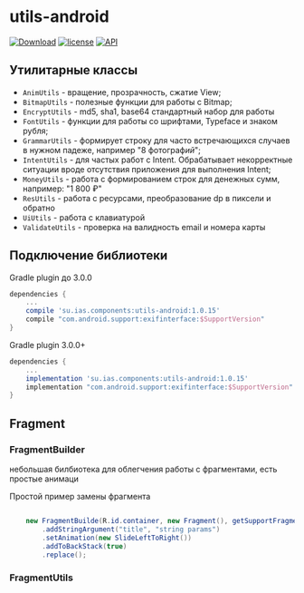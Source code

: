 # utils-android
[![Download](https://api.bintray.com/packages/interactiveservices/maven/utils-android/images/download.svg)](https://bintray.com/interactiveservices/maven/utils-android/_latestVersion)
[![license](https://img.shields.io/github/license/mashape/apistatus.svg)](https://opensource.org/licenses/MIT)
[![API](https://img.shields.io/badge/API-14%2B-green.svg)](https://developer.android.com/about/versions/android-4.0.html)

## Утилитарные классы

- `AnimUtils` - вращение, прозрачность, сжатие View;
- `BitmapUtils` - полезные функции для работы c Bitmap;
- `EncryptUtils` - md5, sha1, base64 стандартный набор для работы
- `FontUtils` - функции для работы со шрифтами, Typeface и знаком рубля;
- `GrammarUtils` - формирует строку для часто встречающихся случаев в нужном падеже, например "8 фотограф*ий*";
- `IntentUtils` - для частых работ с Intent. Обрабатывает некорректные ситуации вроде отсутствия приложения для выполнения Intent;
- `MoneyUtils` - работа с формированием строк для денежных сумм, например: "1 800 ₽"
- `ResUtils` - работа с ресурсами, преобразование dp в пиксели и обратно
- `UiUtils` - работа с клавиатурой
- `ValidateUtils` - проверка на валидность email и номера карты

## Подключение библиотеки

Gradle plugin до 3.0.0
```groovy
dependencies {
    ...
    compile 'su.ias.components:utils-android:1.0.15'
    compile "com.android.support:exifinterface:$SupportVersion"
}
```
Gradle plugin 3.0.0+
```groovy
dependencies {
    ...
    implementation 'su.ias.components:utils-android:1.0.15'
    implementation "com.android.support:exifinterface:$SupportVersion"
}
```
## Fragment


### FragmentBuilder

небольшая билбиотека для облегчения работы с фрагментами, есть простые анимаци

Простой пример замены фрагмента
```java

    new FragmentBuilde(R.id.container, new Fragment(), getSupportFragmentMamanger())
        .addStringArgument("title", "string params")
        .setAnimation(new SlideLeftToRight())
        .addToBackStack(true)
        .replace();

```

### FragmentUtils

